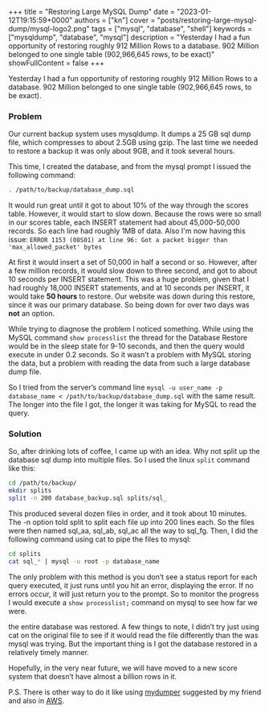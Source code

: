 +++
title = "Restoring Large MySQL Dump"
date = "2023-01-12T19:15:59+0000"
authors = ["kn"]
cover = "posts/restoring-large-mysql-dump/mysql-logo2.png"
tags = ["mysql", "database", "shell"]
keywords = ["mysqldump", "database", "mysql"]
description = "Yesterday I had a fun opportunity of restoring roughly 912 Million Rows to a database. 902 Million belonged to one single table (902,966,645 rows, to be exact)"
showFullContent = false
+++

Yesterday I had a fun opportunity of restoring roughly 912 Million Rows to a database. 902 Million belonged to one single table (902,966,645 rows, to be exact).

### Problem

Our current backup system uses mysqldump. It dumps a 25 GB sql dump file, which compresses to about 2.5GB using gzip. The last time we needed to restore a backup it was only about 9GB, and it took several hours.

This time, I created the database, and from the mysql prompt I issued the following command:

```bash
. /path/to/backup/database_dump.sql
```

It would run great until it got to about 10% of the way through the scores table. However, it would start to slow down. Because the rows were so small in our scores table, each INSERT statement had about 45,000-50,000 records. So each line had roughly 1MB of data. Also I'm now having this issue:
`ERROR 1153 (08S01) at line 96: Got a packet bigger than 'max_allowed_packet' bytes`

At first it would insert a set of 50,000 in half a second or so. However, after a few million records, it would slow down to three second, and got to about 10 seconds per INSERT statement. This was a huge problem, given that I had roughly 18,000 INSERT statements, and at 10 seconds per INSERT, it would take **50 hours** to restore. Our website was down during this restore, since it was our primary database. So being down for over two days was **not** an option.

While trying to diagnose the problem I noticed something. While using the MySQL command `show processlist` the thread for the Database Restore would be in the sleep state for 9-10 seconds, and then the query would execute in under 0.2 seconds. So it wasn’t a problem with MySQL storing the data, but a problem with reading the data from such a large database dump file.

So I tried from the server’s command line `mysql -u user_name -p database_name < /path/to/backup/database_dump.sql` with the same result. The longer into the file I got, the longer it was taking for MySQL to read the query.

### Solution

So, after drinking lots of coffee, I came up with an idea. Why not split up the database sql dump into multiple files. So I used the linux `split` command like this:

```bash
cd /path/to/backup/
mkdir splits
split -n 200 database_backup.sql splits/sql_
```

This produced several dozen files in order, and it took about 10 minutes. The -n option told split to split each file up into 200 lines each. So the files were then named sql_aa, sql_ab, sql_ac all the way to sql_fg. Then, I did the following command using cat to pipe the files to mysql:

```bash
cd splits
cat sql_* | mysql -u root -p database_name
```

The only problem with this method is you don’t see a status report for each query executed, it just runs until you hit an error, displaying the error. If no errors occur, it will just return you to the prompt. So to monitor the progress I would execute a `show processlist;` command on mysql to see how far we were.

the entire database was restored. A few things to note, I didn’t try just using cat on the original file to see if it would read the file differently than the was mysql was trying. But the important thing is I got the database restored in a relatively timely manner.

Hopefully, in the very near future, we will have moved to a new score system that doesn’t have almost a billion rows in it.

P.S. There is other way to do it like using [mydumper](https://github.com/mydumper/mydumper) suggested by my friend and also in [AWS](https://docs.aws.amazon.com/whitepapers/latest/amazon-aurora-mysql-migration-handbook/multi-threaded-migration-using-mydumper-and-myloader.html).